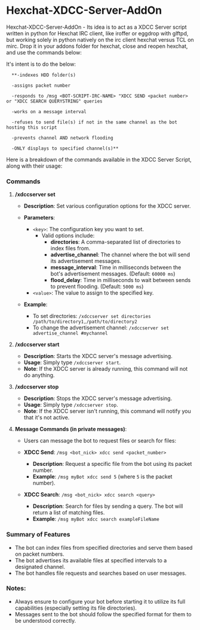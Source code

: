# Hexchat-XDCC-Server-AddOn
Hexchat-XDCC-Server-AddOn - Its idea is to act as a XDCC Server script written in python for Hexchat IRC client, like iroffer or eggdrop with glftpd, but working solely in python natively on the irc client hexchat versus TCL on mirc. Drop it in your addons folder for hexchat, close and reopen hexchat, and use the commands below:

It's intent is to do the below:

      **-indexes HDD folder(s)
      
      -assigns packet number
      
      -responds to /msg <BOT-SCRIPT-IRC-NAME> "XDCC SEND <packet number> or "XDCC SEARCH QUERYSTRING" queries
      
      -works on a message interval
      
      -refuses to send file(s) if not in the same channel as the bot hosting this script
      
      -prevents channel AND network flooding
      
      -ONLY displays to specified channel(s)**

Here is a breakdown of the commands available in the XDCC Server Script, along with their usage:

### Commands

1. **/xdccserver set <key> <value>**
   - **Description**: Set various configuration options for the XDCC server.
   - **Parameters**:
     - `<key>`: The configuration key you want to set. 
       - Valid options include:
         - **directories**: A comma-separated list of directories to index files from.
         - **advertise_channel**: The channel where the bot will send its advertisement messages.
         - **message_interval**: Time in milliseconds between the bot's advertisement messages. (Default: `60000 ms`)
         - **flood_delay**: Time in milliseconds to wait between sends to prevent flooding. (Default: `5000 ms`)
     - `<value>`: The value to assign to the specified key.

   - **Example**:
     - To set directories: `/xdccserver set directories /path/to/directory1,/path/to/directory2`
     - To change the advertisement channel: `/xdccserver set advertise_channel #mychannel`

2. **/xdccserver start**
   - **Description**: Starts the XDCC server's message advertising.
   - **Usage**: Simply type `/xdccserver start`.
   - **Note**: If the XDCC server is already running, this command will not do anything.

3. **/xdccserver stop**
   - **Description**: Stops the XDCC server's message advertising.
   - **Usage**: Simply type `/xdccserver stop`.
   - **Note**: If the XDCC server isn't running, this command will notify you that it's not active.

4. **Message Commands (in private messages)**:
   - Users can message the bot to request files or search for files:
   
   - **XDCC Send**: `/msg <bot_nick> xdcc send <packet_number>`
     - **Description**: Request a specific file from the bot using its packet number.
     - **Example**: `/msg myBot xdcc send 5` (where `5` is the packet number).

   - **XDCC Search**: `/msg <bot_nick> xdcc search <query>`
     - **Description**: Search for files by sending a query. The bot will return a list of matching files.
     - **Example**: `/msg myBot xdcc search exampleFileName`

### Summary of Features
- The bot can index files from specified directories and serve them based on packet numbers.
- The bot advertises its available files at specified intervals to a designated channel.
- The bot handles file requests and searches based on user messages.

### Notes:
- Always ensure to configure your bot before starting it to utilize its full capabilities (especially setting its file directories).
- Messages sent to the bot should follow the specified format for them to be understood correctly. 
